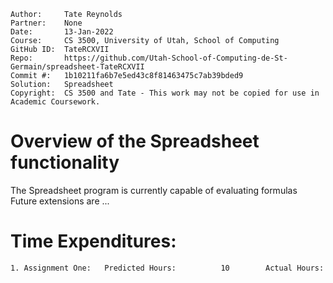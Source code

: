 ```
Author:     Tate Reynolds
Partner:    None
Date:       13-Jan-2022
Course:     CS 3500, University of Utah, School of Computing
GitHub ID:  TateRCXVII
Repo:       https://github.com/Utah-School-of-Computing-de-St-Germain/spreadsheet-TateRCXVII
Commit #:   1b10211fa6b7e5ed43c8f81463475c7ab39bded9
Solution:   Spreadsheet
Copyright:  CS 3500 and Tate - This work may not be copied for use in Academic Coursework.
```

# Overview of the Spreadsheet functionality

The Spreadsheet program is currently capable of evaluating formulas
Future extensions are ...

# Time Expenditures:

    1. Assignment One:   Predicted Hours:          10        Actual Hours:       
